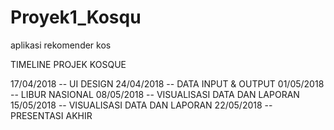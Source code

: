 # Proyek1_Kosqu
aplikasi rekomender kos

TIMELINE PROJEK KOSQUE

17/04/2018 -- UI DESIGN
24/04/2018 -- DATA INPUT & OUTPUT
01/05/2018 -- LIBUR NASIONAL
08/05/2018 -- VISUALISASI DATA DAN LAPORAN
15/05/2018 -- VISUALISASI DATA DAN LAPORAN
22/05/2018 -- PRESENTASI AKHIR
